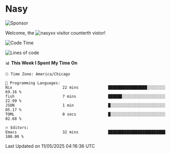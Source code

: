 # Nasy

<!--
<p align="center">
<img height="200" src="https://github-readme-stats.vercel.app/api?username=nasyxx&count_private=true&show_icons=true&theme=dracula&include_all_commits=true"/>
<img height="200" src="https://github-readme-stats.vercel.app/api/top-langs/?username=nasyxx&theme=dracula&hide=html,jupyter+notebook&count_private=true&show_icons=true"/>
</p>

  
----------------
-->

![Sponsor](https://img.shields.io/static/v1.svg?label=Sponsor&message=%E2%9D%A4&logo=GitHub&style=flat&color=pink)
 
Welcome, the ![nasyxx visitor counter](https://count.getloli.com/get/@nasyxx?theme=rule34)th vistor!
 
<!--START_SECTION:waka-->
![Code Time](http://img.shields.io/badge/Code%20Time-4%2C748%20hrs%2049%20mins-blue)

![Lines of code](https://img.shields.io/badge/From%20Hello%20World%20I%27ve%20Written-6.3%20million%20lines%20of%20code-blue)

📊 **This Week I Spent My Time On** 

```text
🕑︎ Time Zone: America/Chicago

💬 Programming Languages: 
Nix                      22 mins             █████████████████░░░░░░░░   69.16 % 
fish                     7 mins              ██████░░░░░░░░░░░░░░░░░░░   22.99 % 
JSON                     1 min               █░░░░░░░░░░░░░░░░░░░░░░░░   05.17 % 
TOML                     0 secs              █░░░░░░░░░░░░░░░░░░░░░░░░   02.68 % 

🔥 Editors: 
Emacs                    32 mins             █████████████████████████   100.00 % 
```


 Last Updated on 11/05/2025 04:16:36 UTC
<!--END_SECTION:waka-->

<!-- ![visitors](https://visitor-badge.laobi.icu/badge?page_id=nasyxx.nasyxx) -->
